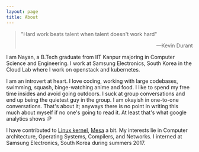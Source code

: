 ```yaml
---
layout: page
title: About
---
```

<blockquote><p> "Hard work beats talent when talent doesn't work hard"
<p style="text-align:right"> —Kevin Durant</p></p></blockquote>


I am Nayan, a B.Tech graduate from IIT Kanpur majoring in Computer Science and Engineering.
I work at Samsung Electronics, South Korea in the Cloud Lab where I work on openstack and kubernetes.

I am an introvert at heart.
I love coding, working with large codebases, swimming, squash, binge-watching anime and food. I like to spend my free time insides
and avoid going outdoors. I suck at group conversations and end up being the
quietest guy in the group. I am okayish in one-to-one conversations. That's about it; anyways there is no point in 
writing this much about myself if no one's going to read it. At least that's what google analytics shows :P

I have contributed to [Linux kernel](https://git.kernel.org/pub/scm/linux/kernel/git/torvalds/linux.git/log/?qt=author&q=nayan), [Mesa](https://cgit.freedesktop.org/mesa/mesa/log/?qt=author&q=Nayan+Deshmukh) a bit. My interests lie in Computer
architecture, Operating Systems, Compilers, and Networks.
I interned at Samsung Electronics, South Korea during summers 2017. 
